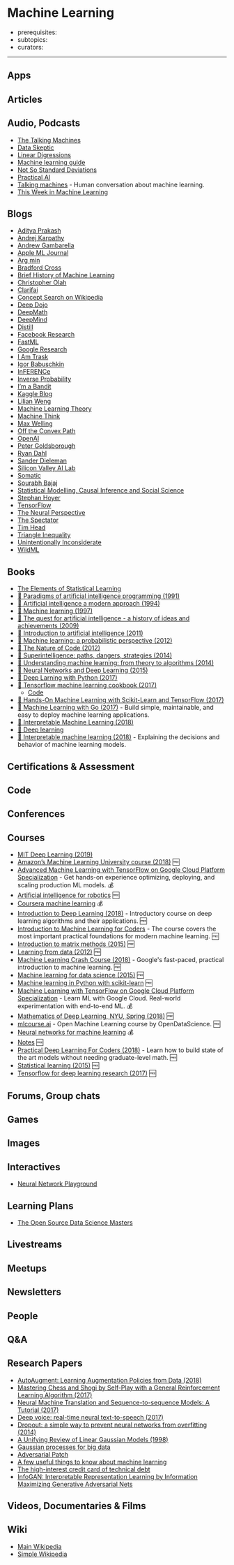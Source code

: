 # Machine Learning

- prerequisites:
- subtopics:
- curators:

------

## Apps

## Articles

## Audio, Podcasts

- [The Talking Machines](https://www.thetalkingmachines.com/)
- [Data Skeptic](https://dataskeptic.com/)
- [Linear Digressions](http://lineardigressions.com/)
- [Machine learning guide](https://itunes.apple.com/us/podcast/machine-learning-guide/id1204521130)
- [Not So Standard Deviations](https://soundcloud.com/nssd-podcast)
- [Practical AI](https://changelog.com/practicalai)
- [Talking machines](https://overcast.fm/itunes955198749/talking-machines) - Human conversation about machine learning.
- [This Week in Machine Learning](https://twimlai.com/)

## Blogs

- [Aditya Prakash](http://iamaaditya.github.io/)
- [Andrej Karpathy](https://karpathy.github.io/)
- [Andrew Gambarella](https://atgambardella.github.io/)
- [Apple ML Journal](https://machinelearning.apple.com/)
- [Arg min](http://www.argmin.net/)
- [Bradford Cross](http://www.bradfordcross.com)
- [Brief History of Machine Learning](http://www.erogol.com/)
- [Christopher Olah](http://colah.github.io/)
- [Clarifai](http://blog.clarifai.com/)
- [Concept Search on Wikipedia](http://mccormickml.com/)
- [Deep Dojo](http://deepdojo.com/)
- [DeepMath](https://www3.math.tu-berlin.de/numerik/www.deepmath.org/index.php)
- [DeepMind](https://deepmind.com/blog/)
- [Distill](http://distill.pub/)
- [Facebook Research](https://research.fb.com/blog/)
- [FastML](http://www.fastml.com/)
- [Google Research](https://research.googleblog.com/)
- [I Am Trask](http://iamtrask.github.io/)
- [Igor Babuschkin](https://babushk.in/archive.html)
- [InFERENCe](http://www.inference.vc/)
- [Inverse Probability](http://inverseprobability.com/blog.html)
- [I’m a Bandit](https://blogs.princeton.edu/imabandit/)
- [Kaggle Blog](http://blog.kaggle.com/)
- [Lilian Weng](https://lilianweng.github.io/lil-log/)
- [Machine Learning Theory](http://hunch.net/)
- [Machine Think](http://machinethink.net/blog/)
- [Max Welling](http://scientificpearlsofwisdom.blogspot.nl/)
- [Off the Convex Path](http://www.offconvex.org/)
- [OpenAI](https://blog.openai.com/)
- [Peter Goldsborough](http://www.goldsborough.me/)
- [Ryan Dahl](http://tinyclouds.org/)
- [Sander Dieleman](http://benanne.github.io/)
- [Silicon Valley AI Lab](https://svail.github.io/)
- [Somatic](http://www.somatic.io/blog)
- [Sourabh Bajaj](http://sourabhbajaj.com/)
- [Statistical Modelling, Causal Inference and Social Science](http://andrewgelman.com/)
- [Stephan Hoyer](http://stephanhoyer.com/blog/)
- [TensorFlow](https://medium.com/tensorflow)
- [The Neural Perspective](https://theneuralperspective.com/)
- [The Spectator](http://blog.shakirm.com/)
- [Tim Head](http://betatim.github.io/)
- [Triangle Inequality](https://triangleinequality.wordpress.com/)
- [Unintentionally Inconsiderate](http://rocknrollnerd.github.io/)
- [WildML](http://www.wildml.com/)


## Books

- [The Elements of Statistical Learning](http://web.stanford.edu/~hastie/ElemStatLearn/)
- [📕 Paradigms of artificial intelligence programming (1991)](http://norvig.com/paip.html)
- [📕 Artificial intelligence a modern approach (1994)](http://www.goodreads.com/book/show/27543.Artificial_Intelligence)
- [📕 Machine learning (1997)](http://www.cs.cmu.edu/~tom/mlbook.html)
- [📖 The quest for artificial intelligence - a history of ideas and achievements (2009)](http://ai.stanford.edu/~nilsson/QAI/qai.pdf)
- [📕 Introduction to artificial intelligence (2011)](http://www.goodreads.com/book/show/11328752-introduction-to-artificial-intelligence)
- [📕 Machine learning: a probabilistic perspective (2012)](http://www.goodreads.com/book/show/15857489-machine-learning)
- [📖 The Nature of Code (2012)](http://natureofcode.com/book/)
- [📕 Superintelligence: paths, dangers, strategies (2014)](http://www.goodreads.com/book/show/20527133-superintelligence)
- [📖 Understanding machine learning: from theory to algorithms (2014)](http://www.cs.huji.ac.il/%7Eshais/UnderstandingMachineLearning/understanding-machine-learning-theory-algorithms.pdf)
- [📖 Neural Networks and Deep Learning (2015)](http://neuralnetworksanddeeplearning.com/index.html)
- [📕 Deep Larning with Python (2017)](https://www.goodreads.com/book/show/33986067-deep-learning-with-python)
- [📕 Tensorflow machine learning cookbook (2017)](https://www.packtpub.com/big-data-and-business-intelligence/tensorflow-machine-learning-cookbook)
  - [Code](https://github.com/nfmcclure/tensorflow_cookbook)
- [📕 Hands-On Machine Learning with Scikit-Learn and TensorFlow (2017)](https://www.goodreads.com/book/show/32899495-hands-on-machine-learning-with-scikit-learn-and-tensorflow)
- [📕 Machine Learning with Go (2017)](https://www.packtpub.com/big-data-and-business-intelligence/machine-learning-go) - Build simple, maintainable, and easy to deploy machine learning applications.
- [📖 Interpretable Machine Learning (2018)](https://christophm.github.io/interpretable-ml-book/index.html)
- [📖 Deep learning](http://www.deeplearningbook.org/)
- [📖 Interpretable machine learning (2018)](https://christophm.github.io/interpretable-ml-book/) - Explaining the decisions and behavior of machine learning models.


## Certifications & Assessment

## Code

## Conferences

## Courses

- [MIT Deep Learning (2019)](https://github.com/lexfridman/mit-deep-learning)
- [Amazon’s Machine Learning University course (2018)](https://aws.amazon.com/blogs/machine-learning/amazons-own-machine-learning-university-now-available-to-all-developers/) 🆓
- [Advanced Machine Learning with TensorFlow on Google Cloud Platform Specialization](https://www.coursera.org/specializations/advanced-machine-learning-tensorflow-gcp) - Get hands-on experience optimizing, deploying, and scaling production ML models. 💰
- [Artificial intelligence for robotics](https://www.udacity.com/course/artificial-intelligence-for-robotics--cs373) 🆓
- [Coursera machine learning](https://www.coursera.org/learn/machine-learning) 💰
- [Introduction to Deep Learning (2018)](http://introtodeeplearning.com/) - Introductory course on deep learning algorithms and their applications. 🆓
- [Introduction to Machine Learning for Coders](http://course.fast.ai/ml.html) - The course covers the most important practical foundations for modern machine learning. 🆓
- [Introduction to matrix methods (2015)](http://stanford.edu/class/ee103/) 🆓
- [Learning from data (2012)](https://work.caltech.edu/telecourse.html) 🆓
- [Machine Learning Crash Course (2018)](https://developers.google.com/machine-learning/crash-course/) - Google's fast-paced, practical introduction to machine learning. 🆓
- [Machine learning for data science (2015)](http://www.cs.cornell.edu/courses/cs4786/2015sp/index.htm) 🆓
- [Machine learning in Python with scikit-learn](https://github.com/justmarkham/scikit-learn-videos#readme) 🆓
- [Machine Learning with TensorFlow on Google Cloud Platform Specialization](https://www.coursera.org/specializations/machine-learning-tensorflow-gcp) - Learn ML with Google Cloud. Real-world experimentation with end-to-end ML. 💰
- [Mathematics of Deep Learning, NYU, Spring (2018)](https://joanbruna.github.io/MathsDL-spring18/) 🆓
- [mlcourse.ai](http://mlcourse.ai) - Open Machine Learning course by OpenDataScience. 🆓
- [Neural networks for machine learning](https://www.coursera.org/learn/neural-networks) 💰
- [Notes](https://github.com/1094401996/machine-learning-coursera) 🆓
- [Practical Deep Learning For Coders (2018)](http://course.fast.ai/) - Learn how to build state of the art models without needing graduate-level math. 🆓
- [Statistical learning (2015)](https://lagunita.stanford.edu/courses/HumanitiesandScience/StatLearning/Winter2015/about) 🆓
- [Tensorflow for deep learning research (2017)](http://web.stanford.edu/class/cs20si/index.html) 🆓

## Forums, Group chats

## Games

## Images

## Interactives

- [Neural Network Playground](https://playground.tensorflow.org/)

## Learning Plans

- [The Open Source Data Science Masters](http://datasciencemasters.org/)

## Livestreams

## Meetups

## Newsletters

## People

## Q&A

## Research Papers

- [AutoAugment: Learning Augmentation Policies from Data (2018)](https://arxiv.org/abs/1805.09501)
- [Mastering Chess and Shogi by Self-Play with a General Reinforcement Learning Algorithm (2017)](https://arxiv.org/abs/1712.01815)
- [Neural Machine Translation and Sequence-to-sequence Models: A Tutorial (2017)](https://arxiv.org/abs/1703.01619)
- [Deep voice: real-time neural text-to-speech (2017)](https://arxiv.org/pdf/1702.07825.pdf)
- [Dropout: a simple way to prevent neural networks from overfitting (2014)](https://www.cs.toronto.edu/~hinton/absps/JMLRdropout.pdf)
- [A Unifying Review of Linear Gaussian Models (1998)](http://mlg.eng.cam.ac.uk/zoubin/papers/lds.pdf)
- [Gaussian processes for big data](http://auai.org/uai2013/prints/papers/244.pdf)
- [Adversarial Patch](https://arxiv.org/pdf/1712.09665.pdf)
- [A few useful things to know about machine learning](http://homes.cs.washington.edu/~pedrod/papers/cacm12.pdf)
- [The high-interest credit card of technical debt](https://static.googleusercontent.com/media/research.google.com/en//pubs/archive/43146.pdf)
- [InfoGAN: Interpretable Representation Learning by Information Maximizing Generative Adversarial Nets](https://arxiv.org/pdf/1606.03657.pdf)

## Videos, Documentaries & Films

## Wiki
- [Main Wikipedia](https://en.wikipedia.org/wiki/Machine_learning)
- [Simple Wikipedia](https://simple.wikipedia.org/wiki/Machine_learning)
